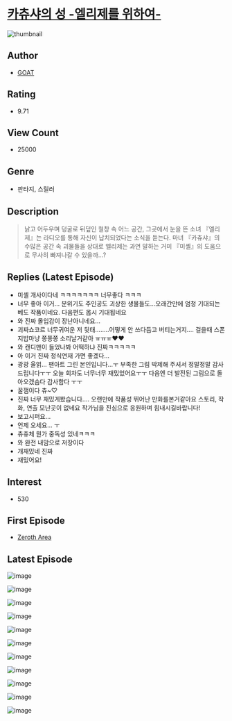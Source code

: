 # [카츄샤의 성 -엘리제를 위하여-](https://comic.naver.com/bestChallenge/list?titleId=805134)
![thumbnail](https://image-comic.pstatic.net/user_contents_data/challenge_comic/2023/03/03/353100/upload_7364621667948114482_480x623.jpeg)

## Author
- [GOAT](https://comic.naver.com/artistTitle?id=353100)

## Rating
- 9.71

## View Count
- 25000

## Genre
- 판타지, 스릴러

## Description
> 낡고 어두우며 덩굴로 뒤덮인 철창 속 어느 공간, 그곳에서 눈을 뜬 소녀 『엘리제』는 라디오를 통해 자신이 납치되었다는 소식을 듣는다. 마녀 『카츄샤』의 수많은 공간 속 괴물들을 상대로 엘리제는 과연 말하는 거미 『미셸』의 도움으로 무사히 빠져나갈 수 있을까…?

## Replies (Latest Episode)
- 미셸 개사이다네 ㅋㅋㅋㅋㅋㅋㅋ 너무좋다 ㅋㅋㅋ
- 너무 좋아 이거... 분위기도 주인공도 괴상한 생물들도...오래간만에 엄청 기대되는 베도 작품이네요. 다음편도 몹시 기대됩네요
- 와 진짜 몰입감이 장난아니네요...
- 괴짜쇼코르 너무귀여운 저 뒷태........어떻게 안 쓰다듬고 버티는거지.... 걸을때 스폰지밥마냥 쫑쫑쫑 소리날거같아 ㅠㅠㅠ❤️❤️
- 와 캔디맨이 들었나봐 어떡하냐 진짜ㅋㅋㅋㅋㅋ
- 아 이거 진짜 정식연재 가면 좋겠다...
- 광광 울얽... 팬아트 그린 본인입니다...ㅜ 부족한 그림 박제해 주셔서 정말정말 감사드립니다ㅜㅜ 오늘 회차도 너무너무 재밌었어요ㅜㅜ 다음엔 더 발전된 그림으로 돌아오겠슴다 감사함다 ㅜㅜ
- 꿀잼이다 츄~♡
- 진짜 너무 재밌게봤습니다.... 오랜만에 작품성 뛰어난 만화를본거같아요 스토리, 작화, 연출 모난곳이 없네요 작가님을 진심으로 응원하며 힘내시길바랍니다!
- 보고시퍼요...
- 언제 오세요... ㅜ
- 츄츄체 뭔가 중독성 있네ㅋㅋㅋ
- 와 완전 내맘으로 저장이다
- 개재밌네 진짜
- 재밌어요!

## Interest
- 530

## First Episode
- [Zeroth Area](https://comic.naver.com/bestChallenge/detail?titleId=805134&no=1)

## Latest Episode
![image](https://image-comic.pstatic.net/user_contents_data/challenge_comic/2023/03/17/353100/upload_3991140778585974328.jpeg)

![image](https://image-comic.pstatic.net/user_contents_data/challenge_comic/2023/03/18/353100/upload_7306636529876677168.jpeg)

![image](https://image-comic.pstatic.net/user_contents_data/challenge_comic/2023/03/18/353100/upload_3775764926798442849.jpeg)

![image](https://image-comic.pstatic.net/user_contents_data/challenge_comic/2023/03/18/353100/upload_4063150903823381348.jpeg)

![image](https://image-comic.pstatic.net/user_contents_data/challenge_comic/2023/03/18/353100/upload_7233961213026526513.jpeg)

![image](https://image-comic.pstatic.net/user_contents_data/challenge_comic/2023/03/18/353100/upload_3544949050706179683.jpeg)

![image](https://image-comic.pstatic.net/user_contents_data/challenge_comic/2023/03/18/353100/upload_7161908003375101794.jpeg)

![image](https://image-comic.pstatic.net/user_contents_data/challenge_comic/2023/03/17/353100/upload_7004842592025731940.jpeg)

![image](https://image-comic.pstatic.net/user_contents_data/challenge_comic/2023/03/17/353100/upload_3473742306970251312.jpeg)

![image](https://image-comic.pstatic.net/user_contents_data/challenge_comic/2023/03/17/353100/upload_3546361743584606562.jpeg)

![image](https://image-comic.pstatic.net/user_contents_data/challenge_comic/2023/03/17/353100/upload_7147270213600556341.jpeg)
